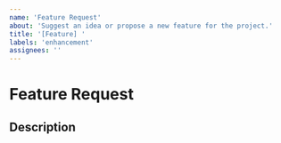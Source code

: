 ```yaml
---
name: 'Feature Request'
about: 'Suggest an idea or propose a new feature for the project.'
title: '[Feature] '
labels: 'enhancement'
assignees: ''
---
```


# Feature Request

## Description

<!--
Clearly and concisely describe the feature you are proposing. Is it related to a problem you're having or a common frustration?

Describe the solution you would like to see.

Describe any alternatives that you've considered, if applicable.

Add any additional context that may help make your feature request a reality!
-->
